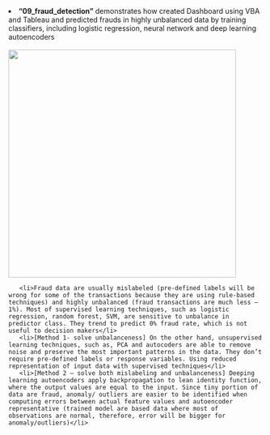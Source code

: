<li>
<strong>“09_fraud_detection”</strong> demonstrates how created Dashboard using VBA and Tableau and predicted frauds in highly unbalanced data by training classifiers, including logistic regression, neural network and deep learning autoencoders   
</li>
<br>
  <img src="https://github.com/aaronzhuclover/master/blob/master/09_fraud_detection/fraud_dashboard.PNG" height="450"/>
<br>


       <li>Fraud data are usually mislabeled (pre-defined labels will be wrong for some of the transactions because they are using rule-based techniques) and highly unbalanced (fraud transactions are much less – 1%). Most of supervised learning techniques, such as logistic regression, random forest, SVM, are sensitive to unbalance in predictor class. They trend to predict 0% fraud rate, which is not useful to decision makers</li>
	   <li>[Method 1- solve unbalanceness] On the other hand, unsupervised learning techniques, such as, PCA and autocoders are able to remove noise and preserve the most important patterns in the data. They don’t require pre-defined labels or response variables. Using reduced representation of input data with supervised techniques</li>
       <li>[Method 2 – solve both mislabeling and unbalanceness] Deeping learning autoencoders apply backpropagation to lean identity function, where the output values are equal to the input. Since tiny portion of data are fraud, anomaly/ outliers are easier to be identified when computing errors between actual feature values and autoencoder representative (trained model are based data where most of observations are normal, therefore, error will be bigger for anomaly/outliers)</li>

	  
	  
